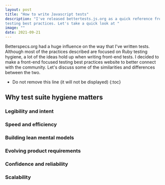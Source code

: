 ```yaml
---
layout: post
title: "How to write Javascript tests"
description: "I've released bettertests.js.org as a quick reference front-end
testing best practices. Let's take a quick look at "
image: ""
date: 2021-09-21
---
```


Betterspecs.org had a huge influence on the way that I've written tests.
Although most of the practices described are focused on Ruby testing hygiene, a
lot of the ideas hold up when writing front-end tests. I decided to make a
front-end focused testing best practices website to better connect with the
community. Let's discuss some of the similarities and differences between the
two.

* Do not remove this line (it will not be displayed)
{:toc}

<!--break-->

## Why test suite hygiene matters

### Legibility and intent
### Speed and efficiency
### Building lean mental models
### Evolving product requirements
### Confidence and reliability
### Scalability

